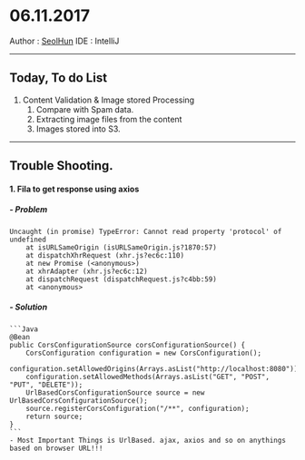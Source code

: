 # 06.11.2017
Author : [SeolHun](https://github.com/SeolHun)
IDE : IntelliJ

---
## Today, To do List
1. Content Validation & Image stored Processing
    1. Compare with Spam data.
    2. Extracting image files from the content 
    3. Images stored into S3.

---
## Trouble Shooting.
#### 1. Fila to get response using axios
##### - Problem
```
Uncaught (in promise) TypeError: Cannot read property 'protocol' of undefined
    at isURLSameOrigin (isURLSameOrigin.js?1870:57)
    at dispatchXhrRequest (xhr.js?ec6c:110)
    at new Promise (<anonymous>)
    at xhrAdapter (xhr.js?ec6c:12)
    at dispatchRequest (dispatchRequest.js?c4bb:59)
    at <anonymous>
```

##### - Solution
	```Java
	@Bean
    public CorsConfigurationSource corsConfigurationSource() {
        CorsConfiguration configuration = new CorsConfiguration();
        configuration.setAllowedOrigins(Arrays.asList("http://localhost:8080"));
        configuration.setAllowedMethods(Arrays.asList("GET", "POST", "PUT", "DELETE"));
        UrlBasedCorsConfigurationSource source = new UrlBasedCorsConfigurationSource();
        source.registerCorsConfiguration("/**", configuration);
        return source;
    }
	```
    - Most Important Things is UrlBased. ajax, axios and so on anythings based on browser URL!!!
